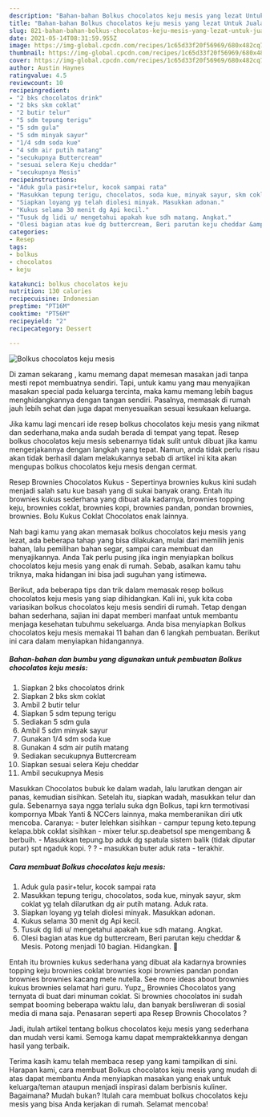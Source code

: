 ```yaml
---
description: "Bahan-bahan Bolkus chocolatos keju mesis yang lezat Untuk Jualan"
title: "Bahan-bahan Bolkus chocolatos keju mesis yang lezat Untuk Jualan"
slug: 821-bahan-bahan-bolkus-chocolatos-keju-mesis-yang-lezat-untuk-jualan
date: 2021-05-14T08:31:59.955Z
image: https://img-global.cpcdn.com/recipes/1c65d33f20f56969/680x482cq70/bolkus-chocolatos-keju-mesis-foto-resep-utama.jpg
thumbnail: https://img-global.cpcdn.com/recipes/1c65d33f20f56969/680x482cq70/bolkus-chocolatos-keju-mesis-foto-resep-utama.jpg
cover: https://img-global.cpcdn.com/recipes/1c65d33f20f56969/680x482cq70/bolkus-chocolatos-keju-mesis-foto-resep-utama.jpg
author: Austin Haynes
ratingvalue: 4.5
reviewcount: 10
recipeingredient:
- "2 bks chocolatos drink"
- "2 bks skm coklat"
- "2 butir telur"
- "5 sdm tepung terigu"
- "5 sdm gula"
- "5 sdm minyak sayur"
- "1/4 sdm soda kue"
- "4 sdm air putih matang"
- "secukupnya Buttercream"
- "sesuai selera Keju cheddar"
- "secukupnya Mesis"
recipeinstructions:
- "Aduk gula pasir+telur, kocok sampai rata"
- "Masukkan tepung terigu, chocolatos, soda kue, minyak sayur, skm coklat yg telah dilarutkan dg air putih matang. Aduk rata."
- "Siapkan loyang yg telah diolesi minyak. Masukkan adonan."
- "Kukus selama 30 menit dg Api kecil."
- "Tusuk dg lidi u/ mengetahui apakah kue sdh matang. Angkat."
- "Olesi bagian atas kue dg buttercream, Beri parutan keju cheddar &amp; Mesis. Potong menjadi 10 bagian. Hidangkan. 💖"
categories:
- Resep
tags:
- bolkus
- chocolatos
- keju

katakunci: bolkus chocolatos keju 
nutrition: 130 calories
recipecuisine: Indonesian
preptime: "PT16M"
cooktime: "PT56M"
recipeyield: "2"
recipecategory: Dessert

---
```



![Bolkus chocolatos keju mesis](https://img-global.cpcdn.com/recipes/1c65d33f20f56969/680x482cq70/bolkus-chocolatos-keju-mesis-foto-resep-utama.jpg)

Di zaman  sekarang , kamu memang dapat memesan masakan jadi tanpa mesti repot membuatnya sendiri. Tapi, untuk kamu yang mau menyajikan masakan special pada keluarga tercinta, maka kamu memang lebih bagus menghidangkannya dengan tangan sendiri. Pasalnya, memasak di rumah jauh lebih sehat dan juga dapat menyesuaikan sesuai kesukaan keluarga.

Jika kamu lagi mencari ide resep bolkus chocolatos keju mesis yang nikmat dan sederhana,maka anda sudah berada di tempat yang tepat. Resep bolkus chocolatos keju mesis  sebenarnya tidak sulit untuk dibuat jika kamu mengerjakannya dengan langkah yang tepat. Namun, anda tidak perlu risau akan tidak berhasil dalam melakukannya 
sebab di artikel ini kita akan mengupas bolkus chocolatos keju mesis dengan cermat.  

Resep Brownies Chocolatos Kukus - Sepertinya brownies kukus kini sudah menjadi salah satu kue basah yang di sukai banyak orang. Entah itu brownies kukus sederhana yang dibuat ala kadarnya, brownies topping keju, brownies coklat, brownies kopi, brownies pandan, pondan brownies, brownies. Bolu Kukus Coklat Chocolatos enak lainnya.

Nah bagi kamu yang akan memasak bolkus chocolatos keju mesis yang lezat, ada beberapa tahap yang bisa dilakukan, mulai dari memilih jenis bahan, lalu pemilihan bahan segar, sampai cara membuat dan menyajikannya. Anda Tak perlu pusing jika ingin menyiapkan bolkus chocolatos keju mesis yang enak di rumah. Sebab, asalkan kamu  tahu triknya, maka hidangan ini bisa jadi suguhan yang istimewa.

Berikut, ada beberapa tips dan trik dalam memasak resep bolkus chocolatos keju mesis yang siap dihidangkan. Kali ini, yuk kita coba variasikan bolkus chocolatos keju mesis sendiri di rumah. Tetap dengan bahan sederhana, sajian ini dapat memberi manfaat untuk membantu menjaga kesehatan tubuhmu sekeluarga. Anda bisa menyiapkan Bolkus chocolatos keju mesis memakai 11 bahan dan 6 langkah pembuatan. Berikut ini cara dalam menyiapkan hidangannya.

<!--inarticleads1-->

##### Bahan-bahan dan bumbu yang digunakan untuk pembuatan Bolkus chocolatos keju mesis:

1. Siapkan 2 bks chocolatos drink
1. Siapkan 2 bks skm coklat
1. Ambil 2 butir telur
1. Siapkan 5 sdm tepung terigu
1. Sediakan 5 sdm gula
1. Ambil 5 sdm minyak sayur
1. Gunakan 1/4 sdm soda kue
1. Gunakan 4 sdm air putih matang
1. Sediakan secukupnya Buttercream
1. Siapkan sesuai selera Keju cheddar
1. Ambil secukupnya Mesis


Masukkan Chocolatos bubuk ke dalam wadah, lalu larutkan dengan air panas, kemudian sisihkan. Setelah itu, siapkan wadah, masukkan telur dan gula. Sebenarnya saya ngga terlalu suka dgn Bolkus, tapi krn termotivasi kompornya Mbak Yanti &amp; NCCers lainnya, maka memberanikan diri utk mencoba. Caranya: - buter lelehkan sisihkan - campur tepung keto.tepung kelapa.bbk coklat sisihkan - mixer telur.sp.deabetsol spe mengembang &amp; berbuih. - Masukkan tepung.bp aduk dg spatula sistem balik (tidak diputar putar) spt ngaduk kopi. ? ? - masukkan buter aduk rata - terakhir. 

<!--inarticleads2-->

##### Cara membuat Bolkus chocolatos keju mesis:

1. Aduk gula pasir+telur, kocok sampai rata
1. Masukkan tepung terigu, chocolatos, soda kue, minyak sayur, skm coklat yg telah dilarutkan dg air putih matang. Aduk rata.
1. Siapkan loyang yg telah diolesi minyak. Masukkan adonan.
1. Kukus selama 30 menit dg Api kecil.
1. Tusuk dg lidi u/ mengetahui apakah kue sdh matang. Angkat.
1. Olesi bagian atas kue dg buttercream, Beri parutan keju cheddar &amp; Mesis. Potong menjadi 10 bagian. Hidangkan. 💖


Entah itu brownies kukus sederhana yang dibuat ala kadarnya brownies topping keju brownies coklat brownies kopi brownies pandan pondan brownies brownies kacang mete nutella. See more ideas about brownies kukus brownies selamat hari guru. Yupz,, Brownies Chocolatos yang ternyata di buat dari minuman coklat. Si brownies chocolatos ini sudah sempat booming beberapa waktu lalu, dan banyak bersliweran di sosial media di mana saja. Penasaran seperti apa Resep Brownis Chocolatos ? 

Jadi, itulah artikel tentang  bolkus chocolatos keju mesis  yang sederhana dan mudah versi kami. Semoga kamu dapat mempraktekkannya dengan hasil yang terbaik. 

Terima kasih kamu telah membaca resep yang kami tampilkan di sini. Harapan kami, cara membuat  Bolkus chocolatos keju mesis yang mudah di atas dapat membantu Anda menyiapkan masakan yang enak untuk keluarga/teman ataupun menjadi inspirasi dalam berbisnis kuliner. Bagaimana? Mudah bukan? Itulah cara membuat bolkus chocolatos keju mesis yang bisa Anda kerjakan di rumah. Selamat mencoba!

